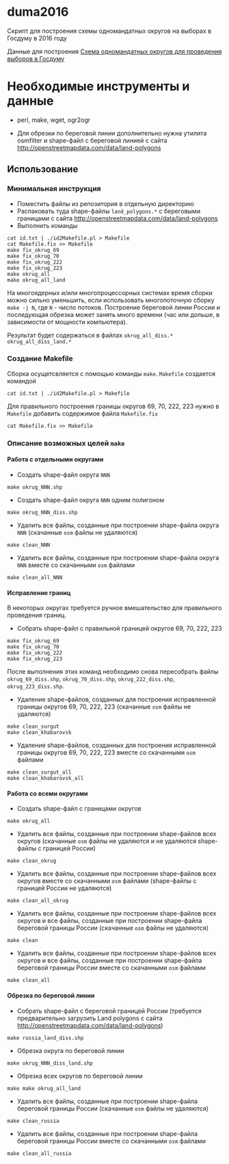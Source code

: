 # duma2016
Скрипт для построения схемы одномандатных округов на выборах в Госдуму в 2016 году

Данные для построения
[Схема одномандатных округов для проведения выборов в Госдуму](http://wiki.gis-lab.info/w/%D0%A1%D1%85%D0%B5%D0%BC%D0%B0_%D0%BE%D0%B4%D0%BD%D0%BE%D0%BC%D0%B0%D0%BD%D0%B4%D0%B0%D1%82%D0%BD%D1%8B%D1%85_%D0%BE%D0%BA%D1%80%D1%83%D0%B3%D0%BE%D0%B2_%D0%B4%D0%BB%D1%8F_%D0%BF%D1%80%D0%BE%D0%B2%D0%B5%D0%B4%D0%B5%D0%BD%D0%B8%D1%8F_%D0%B2%D1%8B%D0%B1%D0%BE%D1%80%D0%BE%D0%B2_%D0%B2_%D0%93%D0%BE%D1%81%D0%B4%D1%83%D0%BC%D1%83)

# Необходимые инструменты и данные

* perl, make, wget, ogr2ogr

* Для обрезки по береговой линии дополнительно нужна утилита osmfilter и shape-файл с береговой линией с сайта http://openstreetmapdata.com/data/land-polygons

## Использование

### Минимальная инструкция
* Поместить файлы из репозитория в отдельную директорию
* Распаковать туда shape-файлы `land_polygons.*` с береговыми границами с сайта http://openstreetmapdata.com/data/land-polygons
* Выполнить команды
```
cat id.txt | ./id2Makefile.pl > Makefile
cat Makefile.fix >> Makefile
make fix_okrug_69
make fix_okrug_70
make fix_okrug_222
make fix_okrug_223
make okrug_all
make okrug_all_land
```

На многоядерных и/или многопроцессорных системах время сборки можно сильно уменьшить, если использовать многопоточную сборку `make -j N`, где `N` - число потоков. Построение береговой линии России и последующая обрезка может занять много времени (час или дольше, в зависимости от мощности компьютера).

Результат будет содержаться в файлах `okrug_all_diss.*` `okrug_all_diss_land.*`

### Создание Makefile
Сборка осущетсвляется с помощью команды `make`. `Makefile` создается командой
```
cat id.txt | ./id2Makefile.pl > Makefile
```

Для правильного построения границы округов 69, 70, 222, 223 нужно в `Makefile` добавить содержимое файла `Makefile.fix`
```
cat Makefile.fix >> Makefile
```

### Описание возможных целей `make`

#### Работа с отдельными округами

* Создать shape-файл округа `NNN`
```
make okrug_NNN.shp
```

* Создать shape-файл округа `NNN` одним полигоном
```
make okrug_NNN_diss.shp
```

* Удалить все файлы, созданные при построении shape-файла округа `NNN` (скачанные `osm` файлы не удаляются)
```
make clean_NNN
```

* Удалить все файлы, созданные при построении shape-файла округа `NNN` вместе  со скачанными `osm` файлами
```
make clean_all_NNN
```

#### Исправление границ
В некоторых округах требуется ручное вмешательство для правильного проведения границ. 

* Собрать shape-файл с правильной границей округов 69, 70, 222, 223
```
make fix_okrug_69
make fix_okrug_70
make fix_okrug_222
make fix_okrug_223
```
После выполнения этих команд необходимо снова пересобрать файлы `okrug_69_diss.shp`, `okrug_70_diss.shp`, `okrug_222_diss.shp`, `okrug_223_diss.shp`. 

* Удаление shape-файлов, созданных для построения исправленной границы округов 69, 70, 222, 223 (скачанные `osm` файлы не удаляются)
```
make clean_surgut
make clean_khabarovsk
```

* Удаление shape-файлов, созданных для построения исправленной границы округов 69, 70, 222, 223 вместе со скачанными `osm` файлами
```
make clean_surgut_all
make clean_khabarovsk_all
```

#### Работа со всеми округами

* Создать shape-файл с границами округов
```
make okrug_all
```

* Удалить все файлы, созданные при построении shape-файлов всех округов (скачанные `osm` файлы не удаляются и не удаляются shape-файлы с границей России)
```
make clean_okrug
```

* Удалить все файлы, созданные при построении shape-файлов всех округов вместе со скачанными `osm` файлами (shape-файлы с границей России не удаляются)
```
make clean_all_okrug
```

* Удалить все файлы, созданные при построении shape-файлов всех округов и все файлы, созданные при построении shape-файла береговой границы России (скачанные `osm` файлы не удаляются)
```
make clean
```

* Удалить все файлы, созданные при построении shape-файлов всех округов и все файлы, созданные при построении shape-файла береговой границы России вместе со скачанными `osm` файлами
```
make clean_all
```

#### Обрезка по береговой линии
* Собрать shape-файл с береговой границей России (требуется предварительно загрузить Land polygons с сайта http://openstreetmapdata.com/data/land-polygons)
```
make russia_land_diss.shp
```

* Обрезка округа по береговой линии
```
make okrug_NNN_diss_land.shp
```

* Обрезка всех округов по береговой линии
```
make make okrug_all_land
```

* Удалить все файлы, созданные при построении shape-файла береговой границы России (скачанные `osm` файлы не удаляются)
```
make clean_russia
```

* Удалить все файлы, созданные при построении shape-файла береговой границы России вместе  со скачанными `osm` файлами
```
make clean_all_russia
```

